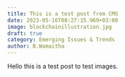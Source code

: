 ```yaml
---
title: This is a test post from CMS
date: 2023-05-16T08:27:15.969+03:00
image: blockchainillustration.jpg
draft: true
category: Emerging Issues & Trends
author: B.Wamaitha
---
```

Hello this is a test post to test images.




